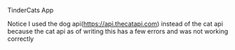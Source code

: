 TinderCats App

Notice
I used the dog api(https://api.thecatapi.com) instead of the cat api because the cat api as of writing this has a few errors and was not working correctly

